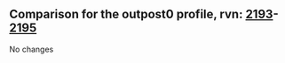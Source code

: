 ## Comparison for the outpost0 profile, rvn: [2193](https://github.com/PRO100KatYT/FortniteProfileRevisions/tree/main/profiles/outpost0/2193%20outpost0.json)-[2195](https://github.com/PRO100KatYT/FortniteProfileRevisions/tree/main/profiles/outpost0/2195%20outpost0.json)

No changes
